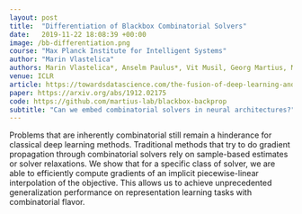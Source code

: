 ```yaml
---
layout: post
title:  "Differentiation of Blackbox Combinatorial Solvers"
date:   2019-11-22 18:08:39 +00:00
image: /bb-differentiation.png
course: "Max Planck Institute for Intelligent Systems"
author: "Marin Vlastelica"
authors: Marin Vlastelica*, Anselm Paulus*, Vit Musil, Georg Martius, Michal Rolinek
venue: ICLR
article: https://towardsdatascience.com/the-fusion-of-deep-learning-and-combinatorics-4d0112a74fa7
paper: https://arxiv.org/abs/1912.02175
code: https://github.com/martius-lab/blackbox-backprop
subtitle: "Can we embed combinatorial solvers in neural architectures?"
---
```


Problems that are inherently combinatorial still remain a hinderance for classical deep learning methods.
Traditional methods that try to do gradient propagation through combinatorial solvers rely on sample-based estimates or solver relaxations.
We show that for a specific class of solver, we are able to efficiently compute gradients of an implicit piecewise-linear interpolation of the objective.
This allows us to achieve unprecedented generalization performance on representation learning tasks with combinatorial flavor.

